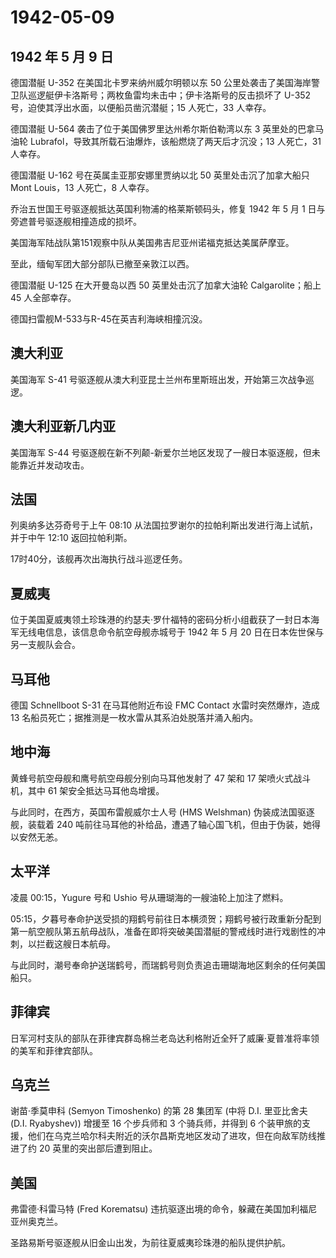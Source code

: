 # 1942-05-09

## 1942 年 5 月 9 日

德国潜艇 U-352 在美国北卡罗来纳州威尔明顿以东 50
公里处袭击了美国海岸警卫队巡逻艇伊卡洛斯号；两枚鱼雷均未击中；伊卡洛斯号的反击损坏了
U-352 号，迫使其浮出水面，以便船员凿沉潜艇；15 人死亡，33 人幸存。

德国潜艇 U-564 袭击了位于美国佛罗里达州希尔斯伯勒湾以东 3
英里处的巴拿马油轮
Lubrafol，导致其所载石油爆炸，该船燃烧了两天后才沉没；13 人死亡，31
人幸存。

德国潜艇 U-162 号在英属圭亚那安娜里贾纳以北 50 英里处击沉了加拿大船只
Mont Louis，13 人死亡，8 人幸存。

乔治五世国王号驱逐舰抵达英国利物浦的格莱斯顿码头，修复 1942 年 5 月 1
日与旁遮普号驱逐舰相撞造成的损坏。

美国海军陆战队第151观察中队从美国弗吉尼亚州诺福克抵达美属萨摩亚。

至此，缅甸军团大部分部队已撤至亲敦江以西。

德国潜艇 U-125 在大开曼岛以西 50 英里处击沉了加拿大油轮
Calgarolite；船上 45 人全部幸存。

德国扫雷舰M-533与R-45在英吉利海峡相撞沉没。

## 澳大利亚

美国海军 S-41
号驱逐舰从澳大利亚昆士兰州布里斯班出发，开始第三次战争巡逻。

## 澳大利亚新几内亚

美国海军 S-44
号驱逐舰在新不列颠-新爱尔兰地区发现了一艘日本驱逐舰，但未能靠近并发动攻击。

## 法国

列奥纳多达芬奇号于上午 08:10
从法国拉罗谢尔的拉帕利斯出发进行海上试航，并于中午 12:10 返回拉帕利斯。

17时40分，该舰再次出海执行战斗巡逻任务。

## 夏威夷

位于美国夏威夷领土珍珠港的约瑟夫·罗什福特的密码分析小组截获了一封日本海军无线电信息，该信息命令航空母舰赤城号于
1942 年 5 月 20 日在日本佐世保与另一支舰队会合。

## 马耳他

德国 Schnellboot S-31 在马耳他附近布设 FMC Contact 水雷时突然爆炸，造成
13 名船员死亡；据推测是一枚水雷从其系泊处脱落并涌入船内。

## 地中海

黄蜂号航空母舰和鹰号航空母舰分别向马耳他发射了 47 架和 17
架喷火式战斗机，其中 61 架安全抵达马耳他岛增援。

与此同时，在西方，英国布雷舰威尔士人号 (HMS Welshman)
伪装成法国驱逐舰，装载着 240
吨前往马耳他的补给品，遭遇了轴心国飞机，但由于伪装，她得以安然无恙。

## 太平洋

凌晨 00:15，Yugure 号和 Ushio 号从珊瑚海的一艘油轮上加注了燃料。

05:15，夕暮号奉命护送受损的翔鹤号前往日本横须贺；翔鹤号被行政重新分配到第一航空舰队第五航母战队，准备在即将突破美国潜艇的警戒线时进行戏剧性的冲刺，以拦截这艘日本航母。

与此同时，潮号奉命护送瑞鹤号，而瑞鹤号则负责追击珊瑚海地区剩余的任何美国船只。

## 菲律宾

日军河村支队的部队在菲律宾群岛棉兰老岛达利格附近全歼了威廉·夏普准将率领的美军和菲律宾部队。

## 乌克兰

谢苗·季莫申科 (Semyon Timoshenko) 的第 28 集团军 (中将 D.I. 里亚比舍夫
(D.I. Ryabyshev)) 增援至 16 个步兵师和 3 个骑兵师，并得到 6
个装甲旅的支援，他们在乌克兰哈尔科夫附近的沃尔昌斯克地区发动了进攻，但在向敌军防线推进了约
20 英里的突出部后遭到阻止。

## 美国

弗雷德·科雷马特 (Fred Korematsu)
违抗驱逐出境的命令，躲藏在美国加利福尼亚州奥克兰。

圣路易斯号驱逐舰从旧金山出发，为前往夏威夷珍珠港的船队提供护航。

